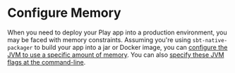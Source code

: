 # Configure Memory

When you need to deploy your Play app into a production environment, you may be faced with memory constraints. Assuming you're using `sbt-native-packager` to build your app into a jar or Docker image, you can [configure the JVM to use a specific amount of memory](https://www.scala-sbt.org/sbt-native-packager/archetypes/java_app/customize.html#via-build-sbt). You can also [specify these JVM flags at the command-line](https://www.playframework.com/documentation/2.8.x/ProductionConfiguration#JVM-configuration).
